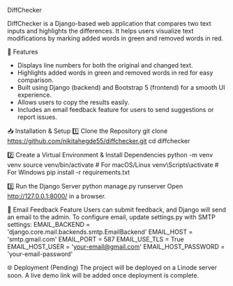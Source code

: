 DiffChecker

DiffChecker is a Django-based web application that compares two text inputs and highlights the differences. It helps users visualize text modifications by marking added words in green and removed words in red.

🚀 Features
- Displays line numbers for both the original and changed text.
- Highlights added words in green and removed words in red for easy comparison.
- Built using Django (backend) and Bootstrap 5 (frontend) for a smooth UI experience.
- Allows users to copy the results easily.
- Includes an email feedback feature for users to send suggestions or report issues.

📥 Installation & Setup
1️⃣ Clone the Repository
git clone https://github.com/nikitahegde55/diffchecker.git
cd diffchecker

2️⃣ Create a Virtual Environment & Install Dependencies
python -m venv venv
source venv/bin/activate  # For macOS/Linux
venv\Scripts\activate      # For Windows
pip install -r requirements.txt

3️⃣ Run the Django Server
python manage.py runserver
Open http://127.0.0.1:8000/ in a browser.

📧 Email Feedback Feature
Users can submit feedback, and Django will send an email to the admin.
To configure email, update settings.py with SMTP settings:
EMAIL_BACKEND = 'django.core.mail.backends.smtp.EmailBackend'
EMAIL_HOST = 'smtp.gmail.com'
EMAIL_PORT = 587
EMAIL_USE_TLS = True
EMAIL_HOST_USER = 'your-email@gmail.com'
EMAIL_HOST_PASSWORD = 'your-email-password'

🌐 Deployment (Pending)
The project will be deployed on a Linode server soon.
A live demo link will be added once deployment is complete.


